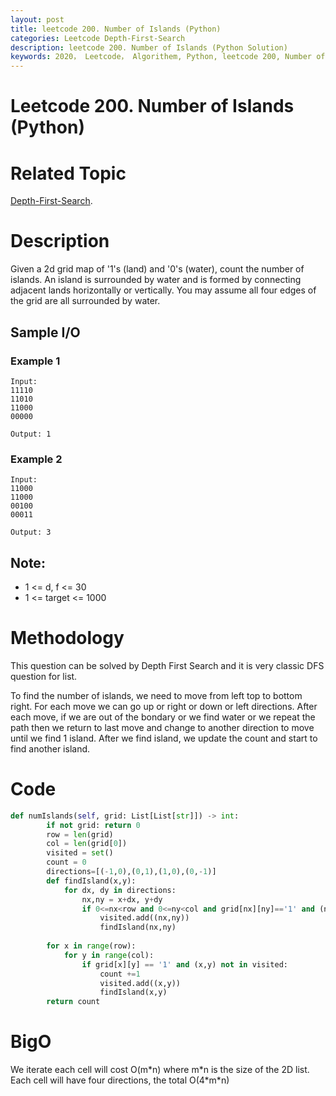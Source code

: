 ```yaml
---
layout: post
title: leetcode 200. Number of Islands (Python)
categories: Leetcode Depth-First-Search
description: leetcode 200. Number of Islands (Python Solution)
keywords: 2020， Leetcode， Algorithem, Python, leetcode 200, Number of Islands, zhenyu, Depth-First-Search, DFS, Depth First Search, 2D list, array
---
```


# Leetcode 200. Number of Islands (Python)

# Related Topic
<a href="/categories/#Depth-First-Search" target="_blank"> Depth-First-Search</a>.

# Description
Given a 2d grid map of '1's (land) and '0's (water), count the number of islands. An island is surrounded by water and is formed by connecting adjacent lands horizontally or vertically. You may assume all four edges of the grid are all surrounded by water.


## Sample I/O
### Example 1
```
Input:
11110
11010
11000
00000

Output: 1

```

### Example 2
```
Input:
11000
11000
00100
00011

Output: 3
```

## Note:
* 1 <= d, f <= 30
* 1 <= target <= 1000

# Methodology
This question can be solved by Depth First Search and it is very classic DFS question for list.

To find the number of islands, we need to move from left top to bottom right. For each move we can go up or right or down or left directions. After each move, if we are out of the bondary or we find water or we repeat the path then we return to last move and change to another direction to move until we find 1 island. After we find island, we update the count and start to find another island.

# Code
```python
def numIslands(self, grid: List[List[str]]) -> int:
        if not grid: return 0
        row = len(grid)
        col = len(grid[0])
        visited = set()
        count = 0
        directions=[(-1,0),(0,1),(1,0),(0,-1)]
        def findIsland(x,y):
            for dx, dy in directions:
                nx,ny = x+dx, y+dy
                if 0<=nx<row and 0<=ny<col and grid[nx][ny]=='1' and (nx,ny) not in visited:
                    visited.add((nx,ny))
                    findIsland(nx,ny)
            
        for x in range(row):
            for y in range(col):
                if grid[x][y] == '1' and (x,y) not in visited:
                    count +=1
                    visited.add((x,y))
                    findIsland(x,y)         
        return count
```
# BigO
We iterate each cell will cost O(m\*n) where m\*n is the size of the 2D list. Each cell will have four directions, the total O(4\*m\*n)
